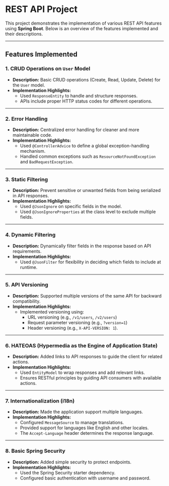# REST API Project

This project demonstrates the implementation of various REST API features using **Spring Boot**. Below is an overview of the features implemented and their descriptions.

---

## Features Implemented

### 1. CRUD Operations on `User` Model
- **Description:** Basic CRUD operations (Create, Read, Update, Delete) for the `User` model.
- **Implementation Highlights:**
  - Used `ResponseEntity` to handle and structure responses.
  - APIs include proper HTTP status codes for different operations.

---

### 2. Error Handling
- **Description:** Centralized error handling for cleaner and more maintainable code.
- **Implementation Highlights:**
  - Used `@ControllerAdvice` to define a global exception-handling mechanism.
  - Handled common exceptions such as `ResourceNotFoundException` and `BadRequestException`.

---

### 3. Static Filtering
- **Description:** Prevent sensitive or unwanted fields from being serialized in API responses.
- **Implementation Highlights:**
  - Used `@JsonIgnore` on specific fields in the model.
  - Used `@JsonIgnoreProperties` at the class level to exclude multiple fields.

---

### 4. Dynamic Filtering
- **Description:** Dynamically filter fields in the response based on API requirements.
- **Implementation Highlights:**
  - Used `@JsonFilter` for flexibility in deciding which fields to include at runtime.

---

### 5. API Versioning
- **Description:** Supported multiple versions of the same API for backward compatibility.
- **Implementation Highlights:**
  - Implemented versioning using:
    - URL versioning (e.g., `/v1/users`, `/v2/users`)
    - Request parameter versioning (e.g., `?version=1`)
    - Header versioning (e.g., `X-API-VERSION: 1`).

---

### 6. HATEOAS (Hypermedia as the Engine of Application State)
- **Description:** Added links to API responses to guide the client for related actions.
- **Implementation Highlights:**
  - Used `EntityModel` to wrap responses and add relevant links.
  - Ensures RESTful principles by guiding API consumers with available actions.

---

### 7. Internationalization (i18n)
- **Description:** Made the application support multiple languages.
- **Implementation Highlights:**
  - Configured `MessageSource` to manage translations.
  - Provided support for languages like English and other locales.
  - The `Accept-Language` header determines the response language.

---

### 8. Basic Spring Security
- **Description:** Added simple security to protect endpoints.
- **Implementation Highlights:**
  - Used the Spring Security starter dependency.
  - Configured basic authentication with username and password.
